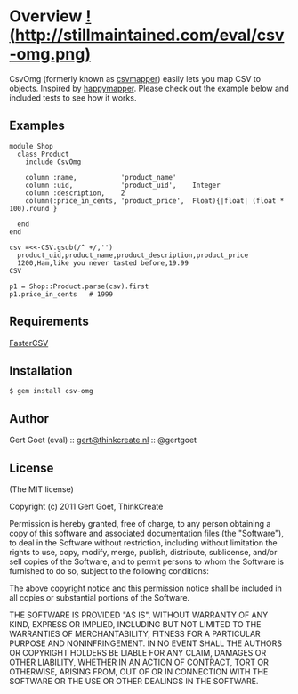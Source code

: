 Overview [!(http://stillmaintained.com/eval/csv-omg.png)](http://stillmaintained.com/eval/csv-omg)
========

CsvOmg (formerly known as [csvmapper](https://github.com/thinkcreate/csvmapper)) easily lets you map CSV to objects. Inspired by [happymapper](https://github.com/jnunemaker/happymapper).
Please check out the example below and included tests to see how it works.


Examples
-----

    module Shop
      class Product
        include CsvOmg

        column :name,           'product_name'
        column :uid,            'product_uid',    Integer
        column :description,    2
        column(:price_in_cents, 'product_price',  Float){|float| (float * 100).round }

      end
    end

    csv =<<-CSV.gsub(/^ +/,'')
      product_uid,product_name,product_description,product_price
      1200,Ham,like you never tasted before,19.99
    CSV

    p1 = Shop::Product.parse(csv).first
    p1.price_in_cents   # 1999

Requirements
------------

[FasterCSV](https://rubygems.org/gems/fastercsv)

Installation
------------

    $ gem install csv-omg

Author
------

Gert Goet (eval) :: gert@thinkcreate.nl :: @gertgoet

License
------

(The MIT license)

Copyright (c) 2011 Gert Goet, ThinkCreate

Permission is hereby granted, free of charge, to any person obtaining
a copy of this software and associated documentation files (the
"Software"), to deal in the Software without restriction, including
without limitation the rights to use, copy, modify, merge, publish,
distribute, sublicense, and/or sell copies of the Software, and to
permit persons to whom the Software is furnished to do so, subject to
the following conditions:

The above copyright notice and this permission notice shall be
included in all copies or substantial portions of the Software.

THE SOFTWARE IS PROVIDED "AS IS", WITHOUT WARRANTY OF ANY KIND,
EXPRESS OR IMPLIED, INCLUDING BUT NOT LIMITED TO THE WARRANTIES OF
MERCHANTABILITY, FITNESS FOR A PARTICULAR PURPOSE AND
NONINFRINGEMENT. IN NO EVENT SHALL THE AUTHORS OR COPYRIGHT HOLDERS BE
LIABLE FOR ANY CLAIM, DAMAGES OR OTHER LIABILITY, WHETHER IN AN ACTION
OF CONTRACT, TORT OR OTHERWISE, ARISING FROM, OUT OF OR IN CONNECTION
WITH THE SOFTWARE OR THE USE OR OTHER DEALINGS IN THE SOFTWARE.
